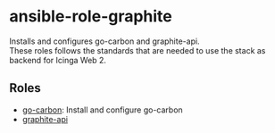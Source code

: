 # ansible-role-graphite

Installs and configures go-carbon and graphite-api.  
These roles follows the standards that are needed to use the stack as backend for Icinga Web 2.

## Roles

* [go-carbon](roles/go-carbon/README.md): Install and configure go-carbon  
* [graphite-api](roles/graphite-api/README.md)